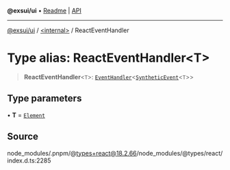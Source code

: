 **@exsui/ui** • [Readme](../../README.md) \| [API](../../globals.md)

***

[@exsui/ui](../../README.md) / [\<internal\>](../README.md) / ReactEventHandler

# Type alias: ReactEventHandler\<T\>

> **ReactEventHandler**\<`T`\>: [`EventHandler`](EventHandler-1.md)\<[`SyntheticEvent`](../interfaces/SyntheticEvent-1.md)\<`T`\>\>

## Type parameters

• **T** = [`Element`]( https://developer.mozilla.org/docs/Web/API/Element )

## Source

node\_modules/.pnpm/@types+react@18.2.66/node\_modules/@types/react/index.d.ts:2285
